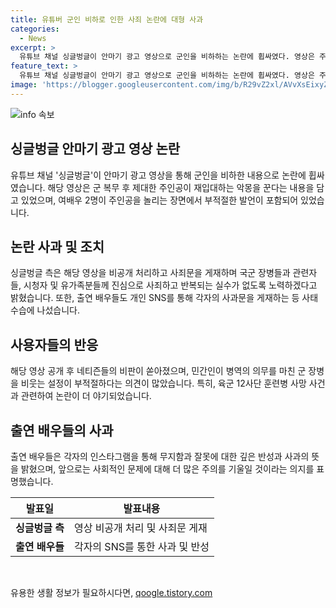 ```yaml
---
title: 유튜버 군인 비하로 인한 사죄 논란에 대형 사과
categories:
  - News
excerpt: >
  유튜브 채널 싱글벙글이 안마기 광고 영상으로 군인을 비하하는 논란에 휩싸였다. 영상은 주인공의 군복무 후 재입대하는 악몽을 다루는데, 주요 캐릭터가 군대를 비하하는 발언을 하며 논란을 일으켰다. 이에 채널 측은 영상을 비공개 처리하고 사죄문을 게재했으며, 출연배우들 또한 개인 SNS를 통해 사과문을 게재했다. 네티즌들은 군 장병을 비웃는 설정을 부적절하다며 비판했다. 해당 사건을 계기로 싱글벙글은 실수를 반복하지 않도록 노력하겠다고 밝히고 있다.
feature_text: >
  유튜브 채널 싱글벙글이 안마기 광고 영상으로 군인을 비하하는 논란에 휩싸였다. 영상은 주인공의 군복무 후 재입대하는 악몽을 다루는데, 주요 캐릭터가 군대를 비하하는 발언을 하며 논란을 일으켰다. 이에 채널 측은 영상을 비공개 처리하고 사죄문을 게재했으며, 출연배우들 또한 개인 SNS를 통해 사과문을 게재했다. 네티즌들은 군 장병을 비웃는 설정을 부적절하다며 비판했다. 해당 사건을 계기로 싱글벙글은 실수를 반복하지 않도록 노력하겠다고 밝히고 있다.
image: 'https://blogger.googleusercontent.com/img/b/R29vZ2xl/AVvXsEixyZcFfHzMRdzZMjFBmAUKJYCLCGyLL1o632UiGVXcaFdKo_bkvkuCioo0uUKlGfBVcT3P84aROyZIXSBEx3Aw5nCQ3pTgDom1WDC4m8eifvWiAmWEEVb4x6G_l8C0QH225ldMjyaFvpxGEBGNO37VmDTDMHGhJPq73UglMfDca1-0aw/s1600/blogspot.png'
---
```


<p><img src="https://blogger.googleusercontent.com/img/b/R29vZ2xl/AVvXsEixyZcFfHzMRdzZMjFBmAUKJYCLCGyLL1o632UiGVXcaFdKo_bkvkuCioo0uUKlGfBVcT3P84aROyZIXSBEx3Aw5nCQ3pTgDom1WDC4m8eifvWiAmWEEVb4x6G_l8C0QH225ldMjyaFvpxGEBGNO37VmDTDMHGhJPq73UglMfDca1-0aw/s1600/blogspot.png" alt="info 속보" /></p>

<h2 data-ke-size="size26">싱글벙글 안마기 광고 영상 논란</h2>

<p data-ke-size="size16">유튜브 채널 '싱글벙글'이 안마기 광고 영상을 통해 군인을 비하한 내용으로 논란에 휩싸였습니다. 해당 영상은 군 복무 후 제대한 주인공이 재입대하는 악몽을 꾼다는 내용을 담고 있었으며, 여배우 2명이 주인공을 놀리는 장면에서 부적절한 발언이 포함되어 있었습니다.</p>

<h2 data-ke-size="size26">논란 사과 및 조치</h2>

<p data-ke-size="size16">싱글벙글 측은 해당 영상을 비공개 처리하고 사죄문을 게재하며 국군 장병들과 관련자들, 시청자 및 유가족분들께 진심으로 사죄하고 반복되는 실수가 없도록 노력하겠다고 밝혔습니다. 또한, 출연 배우들도 개인 SNS를 통해 각자의 사과문을 게재하는 등 사태 수습에 나섰습니다.</p>

<h2 data-ke-size="size26">사용자들의 반응</h2>

<p data-ke-size="size16">해당 영상 공개 후 네티즌들의 비판이 쏟아졌으며, 민간인이 병역의 의무를 마친 군 장병을 비웃는 설정이 부적절하다는 의견이 많았습니다. 특히, 육군 12사단 훈련병 사망 사건과 관련하여 논란이 더 야기되었습니다.</p>

<h2 data-ke-size="size26">출연 배우들의 사과</h2>

<p data-ke-size="size16">출연 배우들은 각자의 인스타그램을 통해 무지함과 잘못에 대한 깊은 반성과 사과의 뜻을 밝혔으며, 앞으로는 사회적인 문제에 대해 더 많은 주의를 기울일 것이라는 의지를 표명했습니다.</p>

<table>
    <thead>
        <tr>
            <th><b>발표일</b></th>
            <th><b>발표내용</b></th>
        </tr>
    </thead>
    <tbody>
        <tr>
            <td style="text-align: center; height: 17px;"><b>싱글벙글 측</b></td>
            <td>영상 비공개 처리 및 사죄문 게재</td>
        </tr>
        <tr>
            <td style="text-align: center; height: 17px;"><b>출연 배우들</b></td>
            <td>각자의 SNS를 통한 사과 및 반성</td>
        </tr>
    </tbody>
</table>

<p data-ke-size="size16">&nbsp;</p>
유용한 생활 정보가 필요하시다면, <a href="https://qoogle.tistory.com" rel="dofollow">qoogle.tistory.com</a>


